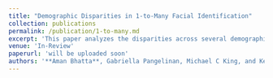 ```yaml
---
title: "Demographic Disparities in 1-to-Many Facial Identification"
collection: publications
permalink: /publication/1-to-many.md
excerpt: 'This paper analyzes the disparities across several demographic groups for 1-to-many search'
venue: 'In-Review'
paperurl: 'will be uploaded soon'
authors: '**Aman Bhatta**, Gabriella Pangelinan, Michael C King, and Kevin W. Bowyer . “Demographic Disparities in 1-to-Many Facial Identification”. (In-Review)'
---
```


